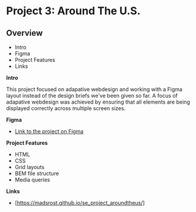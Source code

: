 # Project 3: Around The U.S.

## Overview

- Intro
- Figma
- Project Features
- Links

**Intro**

This project focused on adapative webdesign and working with a Figma layout instead of the design briefs we've been given so far. A focus of adapative webdesign was achieved by ensuring that all elements are being displayed correctly across multiple screen sizes.

**Figma**

- [Link to the project on Figma](https://www.figma.com/file/ii4xxsJ0ghevUOcssTlHZv/Sprint-3%3A-Around-the-US?node-id=0%3A1)

**Project Features**

- HTML
- CSS
- Grid layouts
- BEM file structure
- Media queries

**Links**

- [https://madsrost.github.io/se_project_aroundtheus/]
